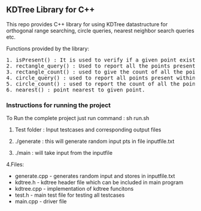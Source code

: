 
## KDTree Library for C++

This repo provides C++ library for using KDTree datastructure for orthogonal range searching, circle queries, nearest neighbor search queries etc.

Functions provided by the library:
<pre>
1. isPresent() : It is used to verify if a given point exists within an input set or not
2. rectangle_query() : Used to report all the points present within the query rectangle specified by two points.
3. rectangle_count() : used to give the count of all the points present within query rectangle.
4. circle_query() : used to report all points present within given circle represented by point and radius.
5. circle_count() : used to report the count of all the points present within circle.
6. nearest() : point nearest to given point.
</pre>

### Instructions for running the project

To Run the complete project just run command : sh run.sh
1. Test folder : Input testcases and corresponding output files

2. ./generate <inputsize> : this will generate random input pts in file inputfile.txt

3. ./main <inputfile>     : will take input from the inputfile

4.Files:
* generate.cpp - generates random input and stores in inputfile.txt
* kdtree.h - kdtree header file which can be included in main program
* kdtree.cpp - implementation of kdtree funcitons
* test.h - main test file for testing all testcases
* main.cpp - driver file


